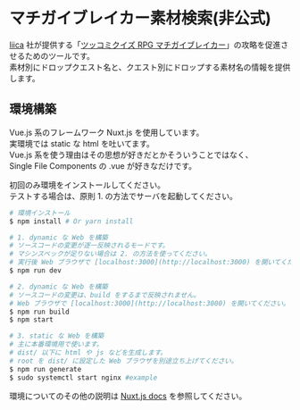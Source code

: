 # マチガイブレイカー素材検索(非公式)
[liica](http://www.liica.co.jp/) 社が提供する「[ツッコミクイズ RPG マチガイブレイカー](https://machibure.jp/)」の攻略を促進させるためのツールです。  
素材別にドロップクエスト名と、クエスト別にドロップする素材名の情報を提供します。  


## 環境構築
Vue.js 系のフレームワーク Nuxt.js を使用しています。  
実環境では static な html を吐いてます。  
Vue.js 系を使う理由はその思想が好きだとかそういうことではなく、  
Single File Components の .vue が好きなだけです。  

初回のみ環境をインストールしてください。  
テストする場合は、原則 1. の方法でサーバを起動してください。  

``` bash
# 環境インストール
$ npm install # Or yarn install

# 1. dynamic な Web を構築
# ソースコードの変更が逐一反映されるモードです。
# マシンスペックが足りない場合は 2. の方法を使ってください。
# 実行後 Web ブラウザで [localhost:3000](http://localhost:3000) を開いてください。
$ npm run dev

# 2. dynamic な Web を構築
# ソースコードの変更は、build をするまで反映されません。
# Web ブラウザで [localhost:3000](http://localhost:3000) を開いてください。
$ npm run build
$ npm start

# 3. static な Web を構築
# 主に本番環境用で使います。
# dist/ 以下に html や js などを生成します。
# root を dist/ に設定した Web ブラウザを別途立ち上げてください。
$ npm run generate
$ sudo systemctl start nginx #example
```
環境についてのその他の説明は [Nuxt.js docs](https://github.com/nuxt/nuxt.js) を参照してください。

